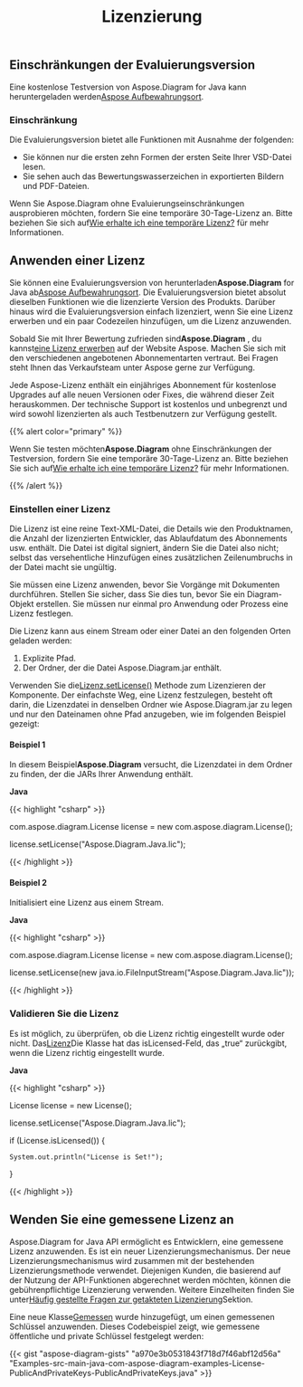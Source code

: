 ﻿---
title: Lizenzierung
type: docs
weight: 60
url: /de/java/licensing/
---
## **Einschränkungen der Evaluierungsversion**
 Eine kostenlose Testversion von Aspose.Diagram for Java kann heruntergeladen werden[Aspose Aufbewahrungsort](https://repository.aspose.com/webapp/#/artifacts/browse/tree/General/repo/com/aspose/aspose-diagram).
### **Einschränkung**
Die Evaluierungsversion bietet alle Funktionen mit Ausnahme der folgenden:

- Sie können nur die ersten zehn Formen der ersten Seite Ihrer VSD-Datei lesen.
- Sie sehen auch das Bewertungswasserzeichen in exportierten Bildern und PDF-Dateien.

 Wenn Sie Aspose.Diagram ohne Evaluierungseinschränkungen ausprobieren möchten, fordern Sie eine temporäre 30-Tage-Lizenz an. Bitte beziehen Sie sich auf[Wie erhalte ich eine temporäre Lizenz?](https://purchase.aspose.com/temporary-license) für mehr Informationen.
## **Anwenden einer Lizenz**
 Sie können eine Evaluierungsversion von herunterladen**Aspose.Diagram** for Java ab[Aspose Aufbewahrungsort](https://repository.aspose.com/webapp/#/artifacts/browse/tree/General/repo/com/aspose/aspose-diagram). Die Evaluierungsversion bietet absolut dieselben Funktionen wie die lizenzierte Version des Produkts. Darüber hinaus wird die Evaluierungsversion einfach lizenziert, wenn Sie eine Lizenz erwerben und ein paar Codezeilen hinzufügen, um die Lizenz anzuwenden.

 Sobald Sie mit Ihrer Bewertung zufrieden sind**Aspose.Diagram** , du kannst[eine Lizenz erwerben](https://purchase.aspose.com/buy) auf der Website Aspose. Machen Sie sich mit den verschiedenen angebotenen Abonnementarten vertraut. Bei Fragen steht Ihnen das Verkaufsteam unter Aspose gerne zur Verfügung.

Jede Aspose-Lizenz enthält ein einjähriges Abonnement für kostenlose Upgrades auf alle neuen Versionen oder Fixes, die während dieser Zeit herauskommen. Der technische Support ist kostenlos und unbegrenzt und wird sowohl lizenzierten als auch Testbenutzern zur Verfügung gestellt.

{{% alert color="primary" %}} 

 Wenn Sie testen möchten**Aspose.Diagram** ohne Einschränkungen der Testversion, fordern Sie eine temporäre 30-Tage-Lizenz an. Bitte beziehen Sie sich auf[Wie erhalte ich eine temporäre Lizenz?](https://purchase.aspose.com/temporary-license) für mehr Informationen.

{{% /alert %}} 
### **Einstellen einer Lizenz**
Die Lizenz ist eine reine Text-XML-Datei, die Details wie den Produktnamen, die Anzahl der lizenzierten Entwickler, das Ablaufdatum des Abonnements usw. enthält. Die Datei ist digital signiert, ändern Sie die Datei also nicht; selbst das versehentliche Hinzufügen eines zusätzlichen Zeilenumbruchs in der Datei macht sie ungültig.

Sie müssen eine Lizenz anwenden, bevor Sie Vorgänge mit Dokumenten durchführen. Stellen Sie sicher, dass Sie dies tun, bevor Sie ein Diagram-Objekt erstellen. Sie müssen nur einmal pro Anwendung oder Prozess eine Lizenz festlegen.

Die Lizenz kann aus einem Stream oder einer Datei an den folgenden Orten geladen werden:

1. Explizite Pfad.
1. Der Ordner, der die Datei Aspose.Diagram.jar enthält.

 Verwenden Sie die[Lizenz.setLicense()](https://reference.aspose.com/diagram/java/com.aspose.diagram/License) Methode zum Lizenzieren der Komponente. Der einfachste Weg, eine Lizenz festzulegen, besteht oft darin, die Lizenzdatei in denselben Ordner wie Aspose.Diagram.jar zu legen und nur den Dateinamen ohne Pfad anzugeben, wie im folgenden Beispiel gezeigt:
#### **Beispiel 1**
 In diesem Beispiel**Aspose.Diagram** versucht, die Lizenzdatei in dem Ordner zu finden, der die JARs Ihrer Anwendung enthält.

**Java**

{{< highlight "csharp" >}}

 com.aspose.diagram.License license = new com.aspose.diagram.License();

license.setLicense("Aspose.Diagram.Java.lic");

{{< /highlight >}}
#### **Beispiel 2**
Initialisiert eine Lizenz aus einem Stream.

**Java**

{{< highlight "csharp" >}}

 com.aspose.diagram.License license = new com.aspose.diagram.License();

license.setLicense(new java.io.FileInputStream("Aspose.Diagram.Java.lic"));

{{< /highlight >}}
### **Validieren Sie die Lizenz**
 Es ist möglich, zu überprüfen, ob die Lizenz richtig eingestellt wurde oder nicht. Das[Lizenz](https://reference.aspose.com/diagram/java/com.aspose.diagram/License)Die Klasse hat das isLicensed-Feld, das „true“ zurückgibt, wenn die Lizenz richtig eingestellt wurde.

**Java**

{{< highlight "csharp" >}}

 License license = new License();

license.setLicense("Aspose.Diagram.Java.lic");

if (License.isLicensed()) {

    System.out.println("License is Set!");

}

{{< /highlight >}}
## **Wenden Sie eine gemessene Lizenz an**
Aspose.Diagram for Java API ermöglicht es Entwicklern, eine gemessene Lizenz anzuwenden. Es ist ein neuer Lizenzierungsmechanismus. Der neue Lizenzierungsmechanismus wird zusammen mit der bestehenden Lizenzierungsmethode verwendet. Diejenigen Kunden, die basierend auf der Nutzung der API-Funktionen abgerechnet werden möchten, können die gebührenpflichtige Lizenzierung verwenden. Weitere Einzelheiten finden Sie unter[Häufig gestellte Fragen zur getakteten Lizenzierung](https://purchase.aspose.com/faqs/licensing/metered)Sektion.

Eine neue Klasse[Gemessen](https://reference.aspose.com/diagram/java/com.aspose.diagram/Metered) wurde hinzugefügt, um einen gemessenen Schlüssel anzuwenden. Dieses Codebeispiel zeigt, wie gemessene öffentliche und private Schlüssel festgelegt werden:

{{< gist "aspose-diagram-gists" "a970e3b0531843f718d7f46abf12d56a" "Examples-src-main-java-com-aspose-diagram-examples-License-PublicAndPrivateKeys-PublicAndPrivateKeys.java" >}}
